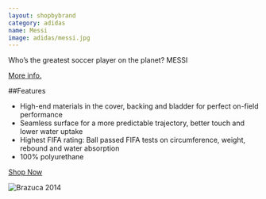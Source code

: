 ```yaml
---
layout: shopbybrand
category: adidas
name: Messi
image: adidas/messi.jpg
---
```


Who’s the greatest soccer player on the planet? MESSI

[More info.](http://www.gmsports.co.za/image/cache/data/Balls/ADIDAS-MESSI-BALL-G83961-600x600.jpg)

##Features

- High-end materials in the cover, backing and bladder for perfect on-field performance
- Seamless surface for a more predictable trajectory, better touch and lower water uptake
- Highest FIFA rating: Ball passed FIFA tests on circumference, weight, rebound and water absorption
- 100% polyurethane

<div class="unit gutter unit-s-1 unit-m-1-3 unit-l-1-3">
	<a class= "btn mega" href="#">Shop Now </a>
</div>

![Brazuca 2014](http://www.gmsports.co.za/image/cache/data/Balls/ADIDAS-MESSI-BALL-G83961-600x600.jpg)